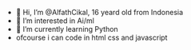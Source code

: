- 👋 Hi, I’m @AlfathCikal, 16 yeard old from Indonesia
- 👀 I’m interested in Ai/ml
- 🌱 I’m currently learning Python 
- ofcourse i can code in html css and javascript


<!---
AlfathCikal/AlfathCikal is a ✨ special ✨ repository because its `README.md` (this file) appears on your GitHub profile.
You can click the Preview link to take a look at your changes.
--->
